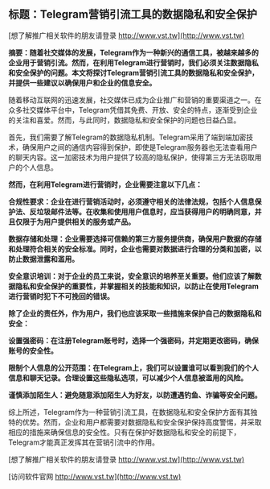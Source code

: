 ## **标题：Telegram营销引流工具的数据隐私和安全保护**

[想了解推广相关软件的朋友请登录 http://www.vst.tw](http://www.vst.tw)

**摘要：随着社交媒体的发展，Telegram作为一种新兴的通信工具，被越来越多的企业用于营销引流。然而，在利用Telegram进行营销时，我们必须关注数据隐私和安全保护的问题。本文将探讨Telegram营销引流工具的数据隐私和安全保护，并提供一些建议以确保用户和企业的信息安全。**

随着移动互联网的迅速发展，社交媒体已成为企业推广和营销的重要渠道之一。在众多社交媒体平台中，Telegram凭借其免费、开放、安全的特点，逐渐受到企业的关注和喜爱。然而，与此同时，数据隐私和安全保护的问题也日益凸显。

首先，我们需要了解Telegram的数据隐私机制。Telegram采用了端到端加密技术，确保用户之间的通信内容得到保护，即使是Telegram服务器也无法查看用户的聊天内容。这一加密技术为用户提供了较高的隐私保护，使得第三方无法窃取用户的个人信息。

**然而，在利用Telegram进行营销时，企业需要注意以下几点：**

**合规性要求：企业在进行营销活动时，必须遵守相关的法律法规，包括个人信息保护法、反垃圾邮件法等。在收集和使用用户信息时，应当获得用户的明确同意，并且仅限于为用户提供相关的服务或产品。**

**数据存储和处理：企业需要选择可信赖的第三方服务提供商，确保用户数据的存储和处理符合相关的安全标准。同时，企业也需要对数据进行合理的分类和加密，以防止数据泄露和滥用。**

**安全意识培训：对于企业的员工来说，安全意识的培养至关重要。他们应该了解数据隐私和安全保护的重要性，并掌握相关的技能和知识，以防止在使用Telegram进行营销时犯下不可挽回的错误。**

**除了企业的责任外，作为用户，我们也应该采取一些措施来保护自己的数据隐私和安全：**

**设置强密码：在注册Telegram账号时，选择一个强密码，并定期更改密码，确保账号的安全性。**

**限制个人信息的公开范围：在Telegram上，我们可以设置谁可以看到我们的个人信息和聊天记录。合理设置这些隐私选项，可以减少个人信息被滥用的风险。**

**谨慎添加陌生人：避免随意添加陌生人为好友，以防遭遇钓鱼、诈骗等安全问题。**

综上所述，Telegram作为一种营销引流工具，在数据隐私和安全保护方面有其独特的优势。然而，企业和用户都需要对数据隐私和安全保护保持高度警惕，并采取相应的措施来确保信息的安全性。只有在保护好数据隐私和安全的前提下，Telegram才能真正发挥其在营销引流中的作用。

[想了解推广相关软件的朋友请登录 http://www.vst.tw](http://www.vst.tw)


[访问软件官网 http://www.vst.tw](http://www.vst.tw)
